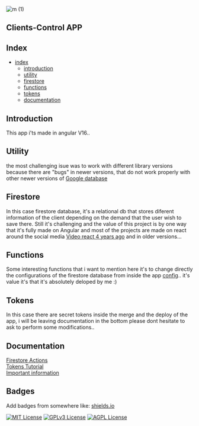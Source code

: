 
![m (1)](https://github.com/jose-campos1/clients-control/assets/106594685/522cd4af-f573-4371-a35c-8b1a2f6fa8fe)

<h2>Clients-Control APP<h2>

## Index
* [index](#index)
  * [introduction](#introduction)
  * [utility](#utility)
  * [firestore](#firestore)
  * [functions](#functions)
  * [tokens](#tokens)
  * [documentation](#documentation)

## Introduction

This app i'ts made in angular V16..

## Utility

the most challenging isue was to work with different library versions because there are "bugs" in newer versions, that do not work properly with other newer versions of [Google database](https://console.firebase.google.com/u/0/project/client-control-project/firestore/data/~2Fclients~2F1j96OtWKUgPXe77z9oUs)

## Firestore

In this case firestore database, it's a relational db that stores diferent information of the client depending on the demand that the user wish to save there. Still it's challenging and the value of this project is by one way that it's fully made on Angular and most of the projects are made on react around the social media [Video react 4 years ago](https://www.youtube.com/watch?v=qWy9ylc3f9U&t=312s) and in older versions...

## Functions

Some interesting functions that i want to mention here it's to change directly the configurations of the firestore database from inside the app [config](https://github.com/jose-campos1/clients-control/blob/master/src/app/servicios/configuration-services.ts).. it's value it's that it's absolutely deloped by me :) 

## Tokens

In this case there are secret tokens inside the merge and the deploy of the app, i will be leaving documentation in the bottom please dont hesitate to ask to perform some modifications.. </p>

## Documentation

[Firestore Actions](https://github.com/marketplace/actions/github-action-for-firebase)
<br>
[Tokens Tutorial](https://www.youtube.com/watch?v=ohslXhhNdOM&list=PL8MdgUsZFQ9g1oGGLR4XohXqS1RYJ2ZXR&index=23)
<br>
[Important information](https://www.youtube.com/watch?v=CWjcjnYNAw4&list=PL8MdgUsZFQ9g1oGGLR4XohXqS1RYJ2ZXR&index=27)



## Badges

Add badges from somewhere like: [shields.io](https://shields.io/)

[![MIT License](https://img.shields.io/badge/License-MIT-green.svg)](https://choosealicense.com/licenses/mit/)
[![GPLv3 License](https://img.shields.io/badge/License-GPL%20v3-yellow.svg)](https://opensource.org/licenses/)
[![AGPL License](https://img.shields.io/badge/license-AGPL-blue.svg)](http://www.gnu.org/licenses/agpl-3.0)

